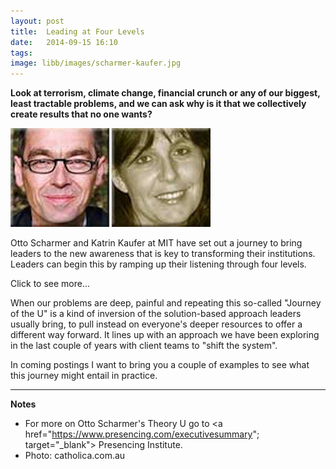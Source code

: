 ```yaml
---
layout: post
title:  Leading at Four Levels
date:   2014-09-15 16:10
tags: 
image: libb/images/scharmer-kaufer.jpg
---
```


**Look at terrorism, climate change, financial crunch or any of our biggest, least tractable problems, and we can ask why is it that we collectively create results that no one wants?**

![](/libb/images/scharmer-kaufer.jpg)

Otto Scharmer and Katrin Kaufer at MIT have set out a journey to bring leaders to the new awareness that is key to transforming their institutions. Leaders can begin this by ramping up their listening through four levels.

<div id="restOfArticle" style="display:none">

They call the first level of listening "downloading". This is centred on your own habit: listening for confirmation of what you already agree with, trapping you in your existing views and behaviours.<br><br>

The ultimate listening at level four is called "presencing". In this your attention moves from "me" to "we" and time seems to slow down as you become connected to a wider sphere. This happens in a sports team in the zone or jazz ensemble finding its groove. From here a new reality can come into being. <br><br>

Level two is factual listening, and level three empathic listening.<br><br>  

Our journey in three main phases begins when we stop "downloading", and move the beam of our attention to immerse ourselves in places of most potential. For this it is usually necessary to leave the centre of your world (your office, your team) and travel to the periphery of the system to find out what matters most to other people intimately involved in the problem.<br><br>

The second phase requires quiet inner reflection on everything to allow a new knowing to emerge in response to the questions: What wants to emerge here? How can we become part of the story of the future, rather than holding onto the story of the past?<br><br>

The third phase explore the future by "doing": preferably something small, speedy and spontaneous that generates feedback from stakeholders and allows you to evolve the idea.<br><br>

</div>
<a onclick="showMoreOrLess(this,'restOfArticle');">Click to see more...</a>

When our problems are deep, painful and repeating this so-called "Journey of the U" is a kind of inversion of the solution-based approach leaders usually bring, to pull instead on everyone's deeper resources to offer a different way forward. It lines up with an approach we have been exploring in the last couple of years with client teams to "shift the system". 

In coming postings I want to bring you a couple of examples to see what this journey might entail in practice.

__________________
<b>Notes</b>  
* For more on Otto Scharmer's Theory U go to <a href="https://www.presencing.com/executivesummary"; target="_blank"> Presencing Institute</a>.  
* Photo: catholica.com.au

